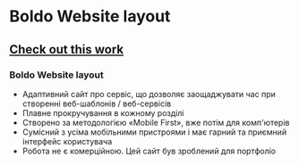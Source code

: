# Boldo Website layout
## [Check out this work](https://esutarosa.github.io/Boldo/app/index.html)
### Boldo Website layout

- Адаптивний сайт про сервіс, що дозволяє заощаджувати час при створенні веб-шаблонів / веб-сервісів
- Плавне прокручування в кожному розділі
- Створено за методологією «Mobile First», вже потім для комп'ютерів
- Сумісний з усіма мобільними пристроями і має гарний та приємний інтерфейс користувача
- Робота не є комерційною. Цей сайт був зроблений для портфоліо

